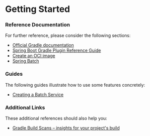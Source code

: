 # Getting Started

### Reference Documentation

For further reference, please consider the following sections:

* [Official Gradle documentation](https://docs.gradle.org)
* [Spring Boot Gradle Plugin Reference Guide](https://docs.spring.io/spring-boot/docs/3.0.6/gradle-plugin/reference/html/)
* [Create an OCI image](https://docs.spring.io/spring-boot/docs/3.0.6/gradle-plugin/reference/html/#build-image)
* [Spring Batch](https://docs.spring.io/spring-boot/docs/3.0.6/reference/htmlsingle/#howto.batch)

### Guides

The following guides illustrate how to use some features concretely:

* [Creating a Batch Service](https://spring.io/guides/gs/batch-processing/)

### Additional Links

These additional references should also help you:

* [Gradle Build Scans – insights for your project's build](https://scans.gradle.com#gradle)


